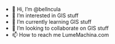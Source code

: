 - 👋 Hi, I’m @bellncula
- 👀 I’m interested in GIS stuff
- 🌱 I’m currently learning GIS stuff
- 💞️ I’m looking to collaborate on GIS stuff
- 📫 How to reach me LumeMachina.com

<!---
bellncula/bellncula is a ✨ special ✨ repository because its `README.md` (this file) appears on your GitHub profile.
You can click the Preview link to take a look at your changes.
--->
